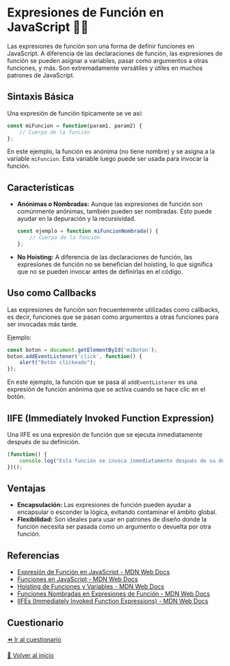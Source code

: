 # Expresiones de Función en JavaScript 👩‍💻

Las expresiones de función son una forma de definir funciones en JavaScript. A diferencia de las declaraciones de función, las expresiones de función se pueden asignar a variables, pasar como argumentos a otras funciones, y más. Son extremadamente versátiles y útiles en muchos patrones de JavaScript.

## Sintaxis Básica

Una expresión de función típicamente se ve así:

```javascript
const miFuncion = function(param1, param2) {
    // Cuerpo de la función
};
```

En este ejemplo, la función es anónima (no tiene nombre) y se asigna a la variable `miFuncion`. Esta variable luego puede ser usada para invocar la función.

## Características

- **Anónimas o Nombradas:** Aunque las expresiones de función son comúnmente anónimas, también pueden ser nombradas. Esto puede ayudar en la depuración y la recursividad.

    ```javascript
    const ejemplo = function miFuncionNombrada() {
        // Cuerpo de la función
    };
    ```

- **No Hoisting:** A diferencia de las declaraciones de función, las expresiones de función no se benefician del hoisting, lo que significa que no se pueden invocar antes de definirlas en el código.

## Uso como Callbacks

Las expresiones de función son frecuentemente utilizadas como callbacks, es decir, funciones que se pasan como argumentos a otras funciones para ser invocadas más tarde.

Ejemplo:

```javascript
const boton = document.getElementById('miBoton');
boton.addEventListener('click', function() {
    alert("Botón clickeado");
});
```

En este ejemplo, la función que se pasa al `addEventListener` es una expresión de función anónima que se activa cuando se hace clic en el botón.

## IIFE (Immediately Invoked Function Expression)

Una IIFE es una expresión de función que se ejecuta inmediatamente después de su definición.

```javascript
(function() {
    console.log("Esta función se invoca inmediatamente después de su definición");
})();
```

## Ventajas

- **Encapsulación:** Las expresiones de función pueden ayudar a encapsular o esconder la lógica, evitando contaminar el ámbito global.
- **Flexibilidad:** Son ideales para usar en patrones de diseño donde la función necesita ser pasada como un argumento o devuelta por otra función.

## Referencias

- [Expresión de Función en JavaScript - MDN Web Docs](https://developer.mozilla.org/en-US/docs/Web/JavaScript/Reference/Operators/function)
- [Funciones en JavaScript - MDN Web Docs](https://developer.mozilla.org/en-US/docs/Web/JavaScript/Guide/Functions)
- [Hoisting de Funciones y Variables - MDN Web Docs](https://developer.mozilla.org/en-US/docs/Glossary/Hoisting)
- [Funciones Nombradas en Expresiones de Función - MDN Web Docs](https://developer.mozilla.org/en-US/docs/Web/JavaScript/Reference/Operators/function#Named_function_expression)
- [IIFEs (Immediately Invoked Function Expressions) - MDN Web Docs](https://developer.mozilla.org/en-US/docs/Glossary/IIFE)


## Cuestionario
[⏪ Ir al cuestionario](../../cuestionarios/05-funciones/expresiones.md)

[🏡 Volver al inicio](../../readme.md)
